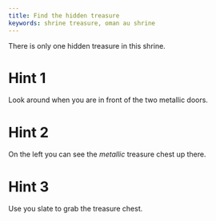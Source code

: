 ```yaml
---
title: Find the hidden treasure
keywords: shrine treasure, oman au shrine
---
```

There is only one hidden treasure in this shrine.

# Hint 1
Look around when you are in front of the two metallic doors.

# Hint 2
On the left you can see the _metallic_ treasure chest up there.

# Hint 3
Use you slate to grab the treasure chest.
